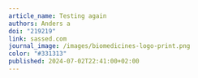 ```yaml
---
article_name: Testing again
authors: Anders a
doi: "219219"
link: sassed.com
journal_image: /images/biomedicines-logo-print.png
color: "#331313"
published: 2024-07-02T22:41:00+02:00
---
```

